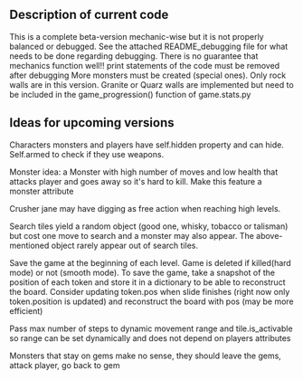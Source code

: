 Description of current code
---------------------------

This is a complete beta-version mechanic-wise but it is not properly balanced or debugged.
See the attached README_debugging file for what needs to be done regarding debugging. There is no guarantee that mechanics function well!!
print statements of the code must be removed after debugging
More monsters must be created (special ones).
Only rock walls are in this version. Granite or Quarz walls are implemented but need to be included in the
game_progression() function of game.stats.py

Ideas for upcoming versions
---------------------------

Characters monsters and players have self.hidden property and can hide. Self.armed to check if they use weapons.

Monster idea: a Monster with high number of moves and low health that attacks player and goes away so it's hard to kill. Make this feature a monster attribute

Crusher jane may have digging as free action when reaching high levels.

Search tiles yield a random object (good one, whisky, tobacco or talisman) but cost one move to search and a monster may also appear. The above-mentioned object rarely appear out of search tiles.

Save the game at the beginning of each level. Game is deleted if killed(hard mode) or not (smooth mode). To save the game, take a snapshot of the position of each token and store it in a dictionary to be able to reconstruct the board. Consider updating token.pos when slide finishes (right now only token.position is updated) and reconstruct the board with pos (may be more efficient)

Pass max number of steps to dynamic movement range and tile.is_activable so range can be set dynamically and does not depend on players attributes 

Monsters that stay on gems make no sense, they should leave the gems, attack player, go back to gem
